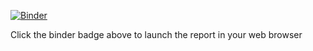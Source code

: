 [![Binder](https://mybinder.org/badge_logo.svg)](https://mybinder.org/v2/gh/AIforGoodSimulator/compartmental-model/master?filepath=Visualisation%2FReport.ipynb)

Click the binder badge above to launch the report in your web browser
